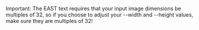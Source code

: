 Important: The EAST text requires that your input image dimensions be multiples of 32, so if you choose to adjust your --width  and --height  values, make sure they are multiples of 32!